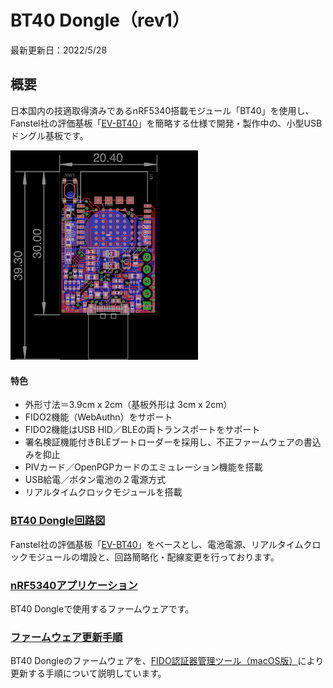 # BT40 Dongle（rev1）

最新更新日：2022/5/28

## 概要

日本国内の技適取得済みであるnRF5340搭載モジュール「BT40」を使用し、Fanstel社の評価基板「[EV-BT40](https://www.mouser.jp/ProductDetail/Fanstel/EV-BT40?qs=zW32dvEIR3sMMGv%2FNMlB9A%3D%3D)」を簡略する仕様で開発・製作中の、小型USBドングル基板です。

<img src="../../FIDO2Device/BT40Dongle/pcb_rev1/centroid/SECDONGL_001.png" width="300">

#### 特色
- 外形寸法＝3.9cm x 2cm（基板外形は 3cm x 2cm）
- FIDO2機能（WebAuthn）をサポート
- FIDO2機能はUSB HID／BLEの両トランスポートをサポート
- 署名検証機能付きBLEブートローダーを採用し、不正ファームウェアの書込みを抑止
- PIVカード／OpenPGPカードのエミュレーション機能を搭載
- USB給電／ボタン電池の２電源方式
- リアルタイムクロックモジュールを搭載

### [BT40 Dongle回路図](../../FIDO2Device/BT40Dongle/pcb_rev1/SECDONGL_001.pdf)

Fanstel社の評価基板「[EV-BT40](https://www.mouser.jp/ProductDetail/Fanstel/EV-BT40?qs=zW32dvEIR3sMMGv%2FNMlB9A%3D%3D)」をベースとし、電池電源、リアルタイムクロックモジュールの増設と、回路簡略化・配線変更を行っております。

### [nRF5340アプリケーション](../../nRF5340_app/README.md)

BT40 Dongleで使用するファームウェアです。

### [ファームウェア更新手順](../../MaintenanceTool/macOSApp/UPDATEFW_BLE.md)

BT40 Dongleのファームウェアを、[FIDO認証器管理ツール（macOS版）](../../MaintenanceTool/macOSApp)により更新する手順について説明しています。
